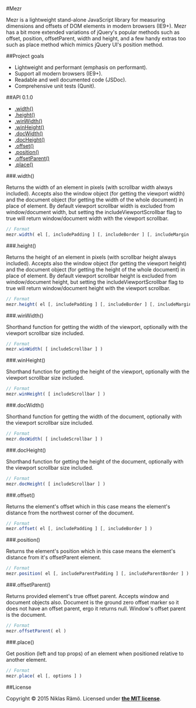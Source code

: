 #Mezr

Mezr is a lightweight stand-alone JavaScript library for measuring dimensions and offsets of DOM elements in modern browsers (IE9+). Mezr has a bit more extended variations of jQuery's popular methods such as offset, position, offsetParent, width and height, and a few handy extras too such as place method which mimics jQuery UI's position method.

##Project goals

* Lightweight and performant (emphasis on performant).
* Support all modern browsers (IE9+).
* Readable and well documented code (JSDoc).
* Comprehensive unit tests (Qunit).

##API 0.1.0

* [.width()](###.width())
* [.height()](###.height())
* [.winWidth()](###.winWidth())
* [.winHeight()](###.winHeight())
* [.docWidth()](###.docWidth())
* [.docHeight()](###.docHeight())
* [.offset()](###.offset())
* [.position()](###.position())
* [.offsetParent()](###.offsetParent())
* [.place()](###.place())

###.width()

Returns the width of an element in pixels (with scrollbar width always included). Accepts also the window object (for getting the viewport width) and the document object (for getting the width of the whole document) in place of element. By default viewport scrollbar width is excluded from window/document width, but setting the includeViewportScrollbar flag to true will return window/document width with the viewport scrollbar.

```javascript
// Format
mezr.width( el [, includePadding ] [, includeBorder ] [, includeMargin ] [, includeViewportScrollbar] )
```

###.height()

Returns the height of an element in pixels (with scrollbar height always included). Accepts also the window object (for getting the viewport height) and the document object (for getting the height of the whole document) in place of element. By default viewport scrollbar height is excluded from window/document height, but setting the includeViewportScrollbar flag to true will return window/document height with the viewport scrollbar.

```javascript
// Format
mezr.height( el [, includePadding ] [, includeBorder ] [, includeMargin ] [, includeViewportScrollbar] )
```

###.winWidth()

Shorthand function for getting the width of the viewport, optionally with the viewport scrollbar size included.

```javascript
// Format
mezr.winWidth( [ includeScrollbar ] )
```

###.winHeight()

Shorthand function for getting the height of the viewport, optionally with the viewport scrollbar size included.

```javascript
// Format
mezr.winHeight( [ includeScrollbar ] )
```

###.docWidth()

Shorthand function for getting the width of the document, optionally with the viewport scrollbar size included.

```javascript
// Format
mezr.docWidth( [ includeScrollbar ] )
```

###.docHeight()

Shorthand function for getting the height of the document, optionally with the viewport scrollbar size included.

```javascript
// Format
mezr.docHeight( [ includeScrollbar ] )
```

###.offset()

Returns the element's offset which in this case means the element's distance from the northwest corner of the document.

```javascript
// Format
mezr.offset( el [, includePadding ] [, includeBorder ] )
```

###.position()

Returns the element's position which in this case means the element's distance from it's offsetParent element.

```javascript
// Format
mezr.position( el [, includeParentPadding ] [, includeParentBorder ] )
```

###.offsetParent()

Returns provided element's true offset parent. Accepts window and document objects also. Document is the ground zero offset marker so it does not have an offset parent, ergo it returns null. Window's offset parent is the document.

```javascript
// Format
mezr.offsetParent( el )
```

###.place()

Get position (left and top props) of an element when positioned relative to another element.

```javascript
// Format
mezr.place( el [, options ] )
```

##License

Copyright &copy; 2015 Niklas Rämö. Licensed under **[the MIT license](LICENSE.md)**.